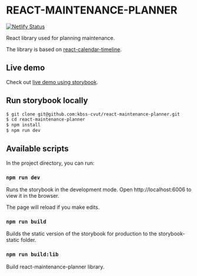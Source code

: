 # REACT-MAINTENANCE-PLANNER
[![Netlify Status](https://api.netlify.com/api/v1/badges/3169f575-1d8c-4b1d-a8b7-b229dea0f5ef/deploy-status)](https://app.netlify.com/sites/react-maintenance-planner/deploys)

React library used for planning maintenance.

The library is based on [react-calendar-timeline](https://github.com/namespace-ee/react-calendar-timeline).

## Live demo
Check out [live demo using storybook](https://react-maintenance-planner.netlify.app/).

## Run storybook locally
```sh
$ git clone git@github.com:kbss-cvut/react-maintenance-planner.git
$ cd react-maintenance-planner
$ npm install
$ npm run dev
```

## Available scripts
In the project directory, you can run:

### `npm run dev`

Runs the storybook in the development mode.
Open http://localhost:6006 to view it in the browser.

The page will reload if you make edits.

### `npm run build`

Builds the static version of the storybook for production to the storybook-static folder.

### `npm run build:lib`

Build react-maintenance-planner library.

